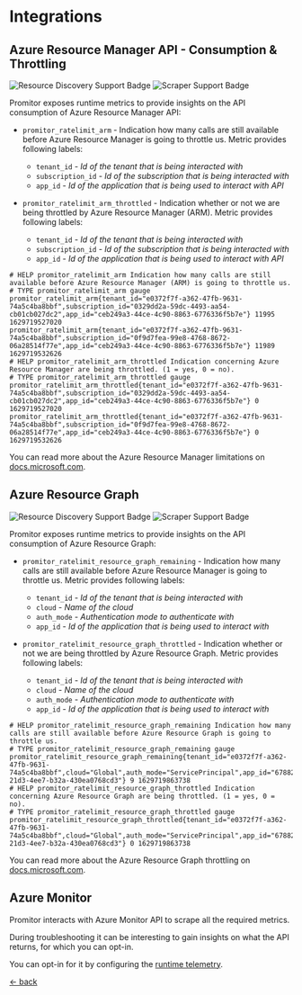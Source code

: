 # Integrations

## Azure Resource Manager API - Consumption & Throttling

![Resource Discovery Support Badge](https://img.shields.io/badge/Support%20for%20Resource%20Discovery-No-red.svg)
![Scraper Support Badge](https://img.shields.io/badge/Support%20for%20Scraper-Yes-green.svg)

Promitor exposes runtime metrics to provide insights on the API consumption of
Azure Resource Manager API:

- `promitor_ratelimit_arm` - Indication how many calls are still available before
  Azure Resource Manager is going to throttle us. Metric provides following labels:
  - `tenant_id` - _Id of the tenant that is being interacted with_
  - `subscription_id` - _Id of the subscription that is being interacted with_
  - `app_id` - _Id of the application that is being used to interact with API_

- `promitor_ratelimit_arm_throttled` - Indication whether or not we are being throttled by Azure Resource Manager
 (ARM). Metric provides following labels:
  - `tenant_id` - _Id of the tenant that is being interacted with_
  - `subscription_id` - _Id of the subscription that is being interacted with_
  - `app_id` - _Id of the application that is being used to interact with API_

```text
# HELP promitor_ratelimit_arm Indication how many calls are still available before Azure Resource Manager (ARM) is going to throttle us.
# TYPE promitor_ratelimit_arm gauge
promitor_ratelimit_arm{tenant_id="e0372f7f-a362-47fb-9631-74a5c4ba8bbf",subscription_id="0329dd2a-59dc-4493-aa54-cb01cb027dc2",app_id="ceb249a3-44ce-4c90-8863-6776336f5b7e"} 11995 1629719527020
promitor_ratelimit_arm{tenant_id="e0372f7f-a362-47fb-9631-74a5c4ba8bbf",subscription_id="0f9d7fea-99e8-4768-8672-06a28514f77e",app_id="ceb249a3-44ce-4c90-8863-6776336f5b7e"} 11989 1629719532626
# HELP promitor_ratelimit_arm_throttled Indication concerning Azure Resource Manager are being throttled. (1 = yes, 0 = no).
# TYPE promitor_ratelimit_arm_throttled gauge
promitor_ratelimit_arm_throttled{tenant_id="e0372f7f-a362-47fb-9631-74a5c4ba8bbf",subscription_id="0329dd2a-59dc-4493-aa54-cb01cb027dc2",app_id="ceb249a3-44ce-4c90-8863-6776336f5b7e"} 0 1629719527020
promitor_ratelimit_arm_throttled{tenant_id="e0372f7f-a362-47fb-9631-74a5c4ba8bbf",subscription_id="0f9d7fea-99e8-4768-8672-06a28514f77e",app_id="ceb249a3-44ce-4c90-8863-6776336f5b7e"} 0 1629719532626
```

You can read more about the Azure Resource Manager limitations on [docs.microsoft.com](https://docs.microsoft.com/en-us/azure/azure-resource-manager/resource-manager-request-limits).

## Azure Resource Graph

![Resource Discovery Support Badge](https://img.shields.io/badge/Support%20for%20Resource%20Discovery-Yes-green.svg)
![Scraper Support Badge](https://img.shields.io/badge/Support%20for%20Scraper-No-red.svg)

Promitor exposes runtime metrics to provide insights on the API consumption of
Azure Resource Graph:

- `promitor_ratelimit_resource_graph_remaining` - Indication how many calls are still available before
  Azure Resource Manager is going to throttle us. Metric provides following labels:
  - `tenant_id` - _Id of the tenant that is being interacted with_
  - `cloud` - _Name of the cloud_
  - `auth_mode` - _Authentication mode to authenticate with_
  - `app_id` - _Id of the application that is being used to interact with_

- `promitor_ratelimit_resource_graph_throttled` - Indication whether or not we are being throttled by Azure Resource
 Graph. Metric provides following labels:
  - `tenant_id` - _Id of the tenant that is being interacted with_
  - `cloud` - _Name of the cloud_
  - `auth_mode` - _Authentication mode to authenticate with_
  - `app_id` - _Id of the application that is being used to interact with_

```text
# HELP promitor_ratelimit_resource_graph_remaining Indication how many calls are still available before Azure Resource Graph is going to throttle us.
# TYPE promitor_ratelimit_resource_graph_remaining gauge
promitor_ratelimit_resource_graph_remaining{tenant_id="e0372f7f-a362-47fb-9631-74a5c4ba8bbf",cloud="Global",auth_mode="ServicePrincipal",app_id="67882a00-21d3-4ee7-b32a-430ea0768cd3"} 9 1629719863738
# HELP promitor_ratelimit_resource_graph_throttled Indication concerning Azure Resource Graph are being throttled. (1 = yes, 0 = no).
# TYPE promitor_ratelimit_resource_graph_throttled gauge
promitor_ratelimit_resource_graph_throttled{tenant_id="e0372f7f-a362-47fb-9631-74a5c4ba8bbf",cloud="Global",auth_mode="ServicePrincipal",app_id="67882a00-21d3-4ee7-b32a-430ea0768cd3"} 0 1629719863738
```

You can read more about the Azure Resource Graph throttling on [docs.microsoft.com](https://docs.microsoft.com/en-us/azure/governance/resource-graph/overview#throttling).

## Azure Monitor

Promitor interacts with Azure Monitor API to scrape all the required metrics.

During troubleshooting it can be interesting to gain insights on what the API returns, for which you can opt-in.

You can opt-in for it by configuring the [runtime telemetry](/configuration/v2.x/runtime/scraper#azure-monitor).

[&larr; back](/)
